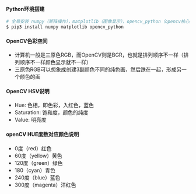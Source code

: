 #### Python环境搭建
```bash
# 全局安装 numpy（矩阵操作），matplotlib（图像显示），opencv_python（opencv核心库）
$ pip3 install numpy matplotlib opencv_python
```

#### OpenCV色彩空间
 - 计算机一般是三原色RGB，而OpenCV则是BGR，也就是排列顺序不一样（排列顺序不一样颜色显示就不一样）
 - 三原色RGB可以想象成创建3副颜色不同的纯色画，然后跌在一起，形成另一个颜色的画


#### OpenCV HSV说明
 - Hue: 色相，即色彩，入红色，蓝色
 - Saturation: 饱和度，颜色的纯度
 - Value: 明亮度

#### openCV HUE度数对应颜色说明
 - 0度（red）红色
 - 60度（yellow）黄色
 - 120度（green）绿色
 - 180（cyan）青色
 - 240度（blue）蓝色
 - 300度（magenta）洋红色